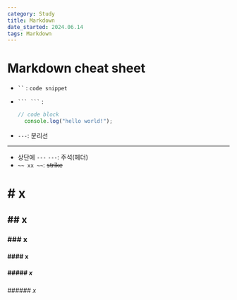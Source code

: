 ```yaml
---
category: Study
title: Markdown
date_started: 2024.06.14
tags: Markdown
---
```


# Markdown cheat sheet

- ` `` ` : `code snippet`
- ` ``` ``` ` :

  ```javascript
  // code block  
    console.log("hello world!");
  ```

- `---`: 분리선

--------------------------------------------------------------------------------

- 상단에 `---` `---`: 주석(헤더)
- `~~ xx ~~`: ~~strike~~

# # x

## ## x

### ### x

#### #### x

##### ##### x

###### ###### x
